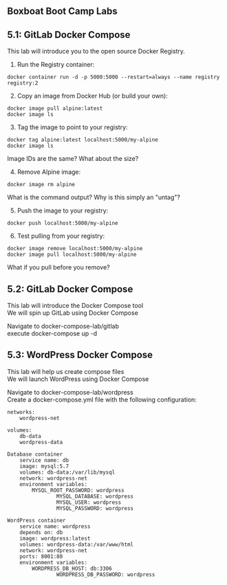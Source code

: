 Boxboat Boot Camp Labs
---------------------

5.1: GitLab Docker Compose
--------------------------

This lab will introduce you to the open source Docker Registry.

1. Run the Registry container:
```
docker container run -d -p 5000:5000 --restart=always --name registry registry:2
```

2. Copy an image from Docker Hub (or build your own):
```
docker image pull alpine:latest
docker image ls
```

3. Tag the image to point to your registry:
```
docker tag alpine:latest localhost:5000/my-alpine
docker image ls
```
Image IDs are the same? What about the size?

4. Remove Alpine image:
```
docker image rm alpine
```
What is the command output? Why is this simply an "untag"?

5. Push the image to your registry:
```
docker push localhost:5000/my-alpine
```

6. Test pulling from your registry:
```
docker image remove localhost:5000/my-alpine
docker image pull localhost:5000/my-alpine
```
What if you pull before you remove?

5.2: GitLab Docker Compose
--------------------------

This lab will introduce the Docker Compose tool  
We will spin up GitLab using Docker Compose  

Navigate to docker-compose-lab/gitlab  
execute docker-compose up -d  

5.3: WordPress Docker Compose
-----------------------------

This lab will help us create compose files  
We will launch WordPress using Docker Compose  

Navigate to docker-compose-lab/wordpress  
Create a docker-compose.yml file with the following configuration:  

```
networks:   
	wordpress-net  

volumes:  
	db-data
	wordpress-data  

Database container  
	service name: db  
	image: mysql:5.7  
	volumes: db-data:/var/lib/mysql  
	network: wordpress-net  
	environment variables:  
		MYSQL_ROOT_PASSWORD: wordpress
      	        MYSQL_DATABASE: wordpress
      	        MYSQL_USER: wordpress
      	        MYSQL_PASSWORD: wordpress

WordPress container
	service name: wordpress
	depends on: db
	image: wordpress:latest
	volumes: wordpress-data:/var/www/html
	network: wordpress-net
	ports: 8001:80
	environment variables:
		WORDPRESS_DB_HOST: db:3306
      	        WORDPRESS_DB_PASSWORD: wordpress
```
